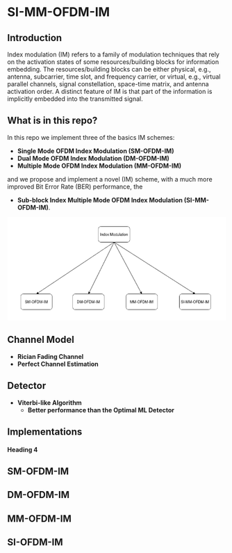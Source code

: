 # SI-MM-OFDM-IM

## Introduction

Index modulation (IM) refers to a family of modulation techniques that rely on the activation states of some resources/building blocks for information embedding. The resources/building blocks can be either physical, e.g., antenna, subcarrier, time slot, and frequency carrier, or virtual, e.g., virtual parallel channels, signal constellation, space-time matrix, and antenna activation order. A distinct feature of IM is that part of the information is implicitly embedded into the transmitted signal.

## What is in this repo?

In this repo we implement three of the basics IM schemes:
* **Single Mode OFDM Index Modulation (SM-OFDM-IM)**
* **Dual Mode OFDM Index Modulation (DM-OFDM-IM)**
* **Multiple Mode OFDM Index Modulation (MM-OFDM-IM)**

and we propose and implement a novel (IM) scheme, with a much more improved Bit Error Rate (BER) performance, the
* **Sub-block Index Multiple Mode OFDM Index Modulation (SI-MM-OFDM-IM)**.

![alt text](https://github.com/ceffrosynis/Index-Modulation/blob/master/images/Arrow%20Diagram%20Casual%20Strcture(2).png)

## Channel Model
* **Rician Fading Channel**
* **Perfect Channel Estimation**

## Detector
* **Viterbi-like Algorithm**
  * **Better performance than the Optimal ML Detector**

## Implementations
#### Heading 4 ####

## SM-OFDM-IM

## DM-OFDM-IM

## MM-OFDM-IM

## SI-OFDM-IM
